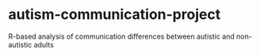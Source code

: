 # autism-communication-project
R-based analysis of communication differences between autistic and non-autistic adults
